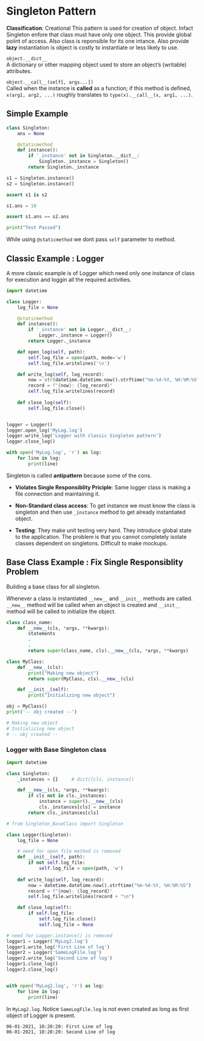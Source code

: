 # Singleton Pattern

**Classification**: Creational
This pattern is used for creation of object. Infact Singleton enfore that class must have only one object. This provide global poiint of access. Also class is reponsible for its one intance. Also provide **lazy** instantiation is object is costly to instantiate or less likely to use.

`object.__dict__`  
A dictionary or other mapping object used to store an object’s (writable) attributes.

`object.__call__(self[, args...])`  
Called when the instance is **called** as a function; if this method is defined, `x(arg1, arg2, ...)` roughly translates to `type(x).__call__(x, arg1, ...)`.

## Simple Example

```python
class Singleton:
    ans = None

    @staticmethod
    def instance():
        if '_instance' not in Singleton.__dict__:
            Singleton._instance = Singleton()
        return Singleton._instance

s1 = Singleton.instance()
s2 = Singleton.instance()

assert s1 is s2

s1.ans = 10

assert s1.ans == s2.ans

print("Test Passed")
```

While using `@staticmethod` we dont pass `self` parameter to method.

## Classic Example : Logger

A more classic example is of Logger which need only one instance of class for execution and loggin all the required activities.

```python
import datetime

class Logger:
    log_file = None

    @staticmethod
    def instance():
        if '_instance' not in Logger.__dict__:
            Logger._instance = Logger()
        return Logger._instance

    def open_log(self, path):
        self.log_file = open(path, mode='w')
        self.log_file.writelines('\n')

    def write_log(self, log_record):
        now = str(datetime.datetime.now().strftime("%m-%d-%Y, %H:%M:%S"))
        record = f"{now}: {log_record}"
        self.log_file.writelines(record)
    
    def close_log(self):
        self.log_file.close()


logger = Logger()
logger.open_log('MyLog.log')
logger.write_log('Logger with classic Singleton pattern')
logger.close_log()

with open('MyLog.log', 'r') as log:
    for line in log:
        print(line)
```

Singleton is called **antipattern** because some of the cons.

- **Violates Single Responsiblity Priciple**: Same logger class is making a file connection and maintaining it.

- **Non-Standard class access**: To get instance we must know the class is singleton and then use `_instance` method to get already instantiated object.

- **Testing**: They make unit testing very hard. They introduce global state to the application. The problem is that you cannot completely isolate classes dependent on singletons. Difficult to make mockups.

## Base Class Example : Fix Single Responsiblity Problem

Building a base class for all singleton.

Whenever a class is instantiated `__new__` and `__init__` methods are called. `__new__` method will be called when an object is created and `__init__` method will be called to initialize the object.

```python
class class_name:
    def __new__(cls, *args, **kwargs):
        statements
        .
        .
        return super(class_name, cls).__new__(cls, *args, **kwargs)
```

```python
class MyClass:
    def __new__(cls):
        print("Making new object")
        return super(MyClass, cls).__new__(cls)

    def __init__(self):
        print("Initializing new object")

obj = MyClass()
print('-- obj created --')

# Making new object
# Initializing new object
# -- obj created --
```

### Logger with Base Singleton class

```python
import datetime

class Singleton:
    _instances = {}		# dict([cls, instance])

    def __new__(cls, *args, **kwargs):
        if cls not in cls._instances:
            instance = super().__new__(cls)
            cls._instances[cls] = instance
        return cls._instances[cls]

# from Singleton_BaseClass import Singleton

class Logger(Singleton):
    log_file = None

    # need for open file method is removed
    def __init__(self, path):
        if not self.log_file:
            self.log_file = open(path, 'w')
    
    def write_log(self, log_record):
        now = datetime.datetime.now().strftime("%m-%d-%Y, %H:%M:%S")
        record = f"{now}: {log_record}"
        self.log_file.writelines(record + "\n")

    def close_log(self):
        if self.log_file:
            self.log_file.close()
            self.log_file = None

# need for Logger.instance() is removed
logger1 = Logger('MyLog2.log')
logger1.write_log('First Line of log')
logger2 = Logger('SameLogFile.log')
logger2.write_log('Second Line of log')
logger1.close_log()
logger2.close_log()


with open('MyLog2.log', 'r') as log:
    for line in log:
        print(line)
```

In `MyLog2.log`. Notice `SameLogFile.log` is not even created as long as first object of Logger is present.

```text
06-01-2021, 10:20:20: First Line of log
06-01-2021, 10:20:20: Second Line of log
```
